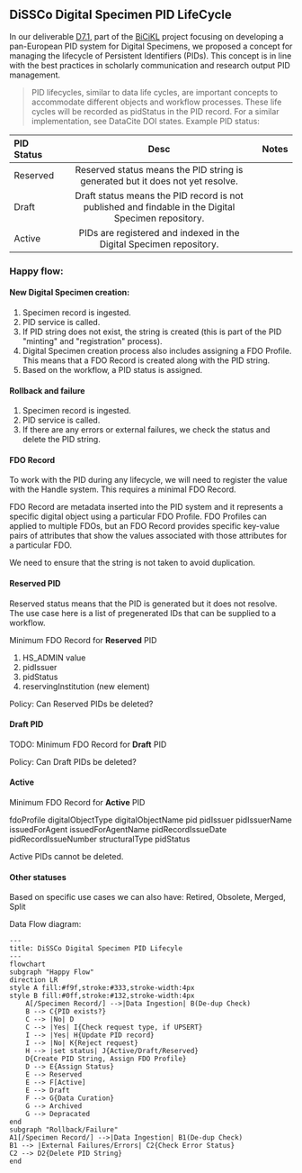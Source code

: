 
## DiSSCo Digital Specimen PID LifeCycle 

In our deliverable [D7.1](https://doi.org/10.3897/arphapreprints.e107168), part of the [BiCiKL](https://bicikl-project.eu/) project focusing on developing a pan-European PID system for Digital Specimens, we proposed a concept for managing the lifecycle of Persistent Identifiers (PIDs). This concept is in line with the best practices in scholarly communication and research output PID management.

>PID lifecycles, similar to data life cycles, are important concepts to accommodate different objects and workflow processes. These life cycles will be recorded as pidStatus in the PID record. For a similar implementation, see DataCite DOI states. Example PID status:

| PID Status             | Desc | Notes |
| :---------------- | :------: | ----: |
| Reserved        |  Reserved status means the PID string is generated but it does not yet resolve.    |  |
| Draft       |  Draft status means the PID record is not published and findable in the Digital Specimen repository.    |  |
| Active           | PIDs are registered and indexed in the Digital Specimen repository.   |  |


### Happy flow: 
#### New Digital Specimen creation: 

1. Specimen record is ingested. 
2. PID service is called.
3. If PID string does not exist, the string is created (this is part of the PID "minting" and "registration" process). 
4. Digital Specimen creation process also includes assigning a FDO Profile. This means that a FDO Record is created along with the PID string. 
6. Based on the workflow, a PID status is assigned.


#### Rollback and failure 

1. Specimen record is ingested. 
2. PID service is called.
3. If there are any errors or external failures, we check the status and delete the PID string. 

#### FDO Record 

To work with the PID during any lifecycle, we will need to register the value with the Handle system. This requires a minimal FDO Record. 

FDO Record are metadata inserted into the PID system and it represents a specific digital object using a particular FDO Profile. FDO Profiles can applied to multiple FDOs, but an FDO Record provides specific key-value pairs of attributes that show the values associated with those attributes for a particular FDO.

We need to ensure that the string is not taken to avoid duplication. 

#### Reserved PID 

Reserved status means that the PID is generated but it does not resolve. The use case here is a list of pregenerated IDs that can be supplied to a workflow. 

Minimum FDO Record for **Reserved** PID 

1. HS_ADMIN value 
2. pidIssuer 
3. pidStatus
4. reservingInstitution (new element) 

Policy: Can Reserved PIDs be deleted?  

#### Draft PID 
TODO: Minimum FDO Record for **Draft** PID 

Policy: Can Draft PIDs be deleted? 

#### Active 
 
Minimum FDO Record for **Active** PID 

fdoProfile
digitalObjectType
digitalObjectName
pid
pidIssuer
pidIssuerName
issuedForAgent
issuedForAgentName
pidRecordIssueDate
pidRecordIssueNumber
structuralType
pidStatus

Active PIDs cannot be deleted. 

#### Other statuses 

Based on specific use cases we can also have: Retired, Obsolete, Merged, Split

Data Flow diagram: 

```mermaid
---
title: DiSSCo Digital Specimen PID Lifecyle
---  
flowchart 
subgraph "Happy Flow" 
direction LR
style A fill:#f9f,stroke:#333,stroke-width:4px
style B fill:#0ff,stroke:#132,stroke-width:4px
    A[/Specimen Record/] -->|Data Ingestion| B(De-dup Check)
    B --> C{PID exists?}
    C --> |No| D
    C --> |Yes| I{Check request type, if UPSERT}
    I --> |Yes| H{Update PID record}
    I --> |No| K{Reject request}
    H --> |set status| J{Active/Draft/Reserved}
    D{Create PID String, Assign FDO Profile}
    D --> E{Assign Status}
    E --> Reserved
    E --> F[Active]
    E --> Draft
    F --> G{Data Curation}
    G --> Archived
    G --> Depracated
end 
subgraph "Rollback/Failure" 
A1[/Specimen Record/] -->|Data Ingestion| B1(De-dup Check)
B1 --> |External Failures/Errors| C2{Check Error Status}
C2 --> D2{Delete PID String}
end
```
